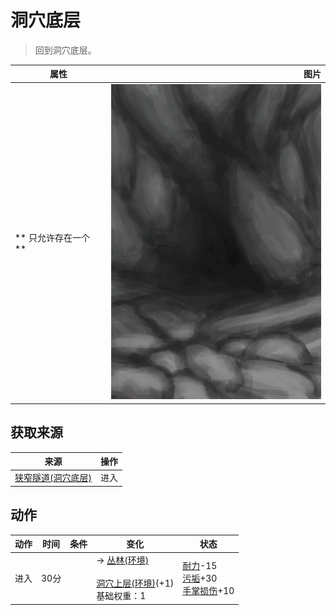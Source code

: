 # 洞穴底层  
> 回到洞穴底层。  
  
  属性  |   图片   
 ----  |  ----:   
 ** 只允许存在一个 **  |  ![](Sprite/CaveEntrance.png)   
  
## 获取来源  
来源  |  操作  
----  |  ----  
[狭窄隧道(洞穴底层)](NarrowTunnelEntrance.md)  |  进入  
## 动作  
动作  |  时间  |  条件  |  变化  |  状态  
----  |  ----  |  ----  |  ----  |  ----  
进入<br>  |  30分  |    |  → [丛林(环境)](Env_Jungle.md)<br><br>[洞穴上层(环境)](Env_LowChamber.md)(+1)<br>基础权重：1<br>  |  [耐力](Stamina.md)-15<br>[污垢](Filth.md)+30<br>[手掌损伤](HandDamage.md)+10  
